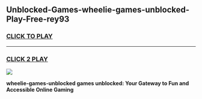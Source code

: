 
## Unblocked-Games-wheelie-games-unblocked-Play-Free-rey93
<h3>
<a href="https://premium76.site?title=wheelie-games-unblocked&ref=15A">CLICK TO PLAY</a></h3>
<hr>

<h3>
<a href="https://premium76.site?title=wheelie-games-unblocked&ref=15A">CLICK 2 PLAY</a>
  
</h3>

<a href="https://premium76.site?title=wheelie-games-unblocked&ref=15A"><img src="https://clearcache.store/games.png"></a>


**wheelie-games-unblocked games unblocked: Your Gateway to Fun and Accessible Online Gaming**
